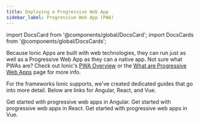 ```yaml
---
title: Deploying a Progressive Web App
sidebar_label: Progressive Web App (PWA)
---
```


import DocsCard from '@components/global/DocsCard';
import DocsCards from '@components/global/DocsCards';

<head>
  <title>Deploying A Progressive Web Application (PWA) | PWA Deployment</title>
  <meta
    name="description"
    content="Ionic Applications are built with web technologies that run just as well as a Progressive Web App as they do a native app. Learn how to deploy a PWA with Ionic."
  />
</head>

Because Ionic Apps are built with web technologies, they can run just as well as a Progressive Web App as they can a native app. Not sure what PWAs are? Check out Ionic's <a href="https://ionicframework.com/pwa" target="_blank">PWA Overview</a> or the [What are Progressive Web Apps](../core-concepts/what-are-progressive-web-apps.md) page for more info.

For the frameworks Ionic supports, we've created dedicated guides that go into more detail. Below are links for Angular, React, and Vue.

<DocsCards>
  <DocsCard header="Angular" href="../angular/pwa" img="/img/frameworks/angular.svg">
    Get started with progressive web apps in Angular.
  </DocsCard>
  <DocsCard header="React" href="../react/pwa" img="/img/frameworks/react.svg">
    Get started with progressive web apps in React.
  </DocsCard>
  <DocsCard header="Vue" href="../vue/pwa" img="/img/frameworks/vue.svg">
    Get started with progressive web apps in Vue.
  </DocsCard>
</DocsCards>
